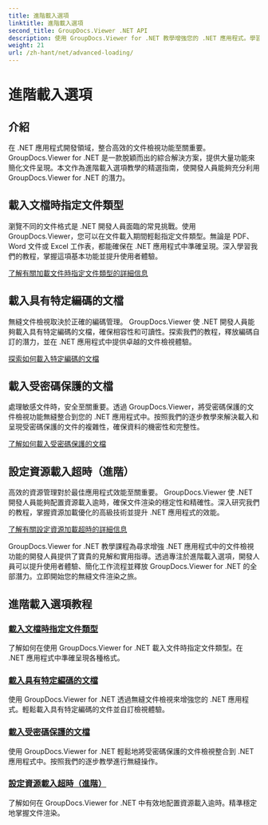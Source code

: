 ```yaml
---
title: 進階載入選項
linktitle: 進階載入選項
second_title: GroupDocs.Viewer .NET API
description: 使用 GroupDocs.Viewer for .NET 教學增強您的 .NET 應用程式。學習指定文件類型、管理編碼、載入受密碼保護的文件等等。
weight: 21
url: /zh-hant/net/advanced-loading/
---
```


# 進階載入選項

## 介紹

在 .NET 應用程式開發領域，整合高效的文件檢視功能至關重要。 GroupDocs.Viewer for .NET 是一款脫穎而出的綜合解決方案，提供大量功能來簡化文件呈現。本文作為進階載入選項教學的精選指南，使開發人員能夠充分利用 GroupDocs.Viewer for .NET 的潛力。

## 載入文檔時指定文件類型
瀏覽不同的文件格式是 .NET 開發人員面臨的常見挑戰。使用 GroupDocs.Viewer，您可以在文件載入期間輕鬆指定文件類型。無論是 PDF、Word 文件或 Excel 工作表，都能確保在 .NET 應用程式中準確呈現。深入學習我們的教程，掌握這項基本功能並提升使用者體驗。

[了解有關加載文件時指定文件類型的詳細信息](./specify-file-type/)

## 載入具有特定編碼的文檔
無縫文件檢視取決於正確的編碼管理。 GroupDocs.Viewer 使 .NET 開發人員能夠載入具有特定編碼的文檔，確保相容性和可讀性。探索我們的教程，釋放編碼自訂的潛力，並在 .NET 應用程式中提供卓越的文件檢視體驗。

[探索如何載入特定編碼的文檔](./load-documents-encoding/)

## 載入受密碼保護的文檔
處理敏感文件時，安全至關重要。透過 GroupDocs.Viewer，將受密碼保護的文件檢視功能無縫整合到您的 .NET 應用程式中。按照我們的逐步教學來解決載入和呈現受密碼保護的文件的複雜性，確保資料的機密性和完整性。

[了解如何載入受密碼保護的文檔](./load-password-protected-document/)

## 設定資源載入超時（進階）
高效的資源管理對於最佳應用程式效能至關重要。 GroupDocs.Viewer 使 .NET 開發人員能夠配置資源載入逾時，確保文件渲染的穩定性和精確性。深入研究我們的教程，掌握資源加載優化的高級技術並提升 .NET 應用程式的效能。

[了解有關設定資源加載超時的詳細信息](./set-resource-loading-timeout/)

GroupDocs.Viewer for .NET 教學課程為尋求增強 .NET 應用程式中的文件檢視功能的開發人員提供了寶貴的見解和實用指導。透過專注於進階載入選項，開發人員可以提升使用者體驗、簡化工作流程並釋放 GroupDocs.Viewer for .NET 的全部潛力。立即開始您的無縫文件渲染之旅。
## 進階載入選項教程
### [載入文檔時指定文件類型](./specify-file-type/)
了解如何在使用 GroupDocs.Viewer for .NET 載入文件時指定文件類型。在 .NET 應用程式中準確呈現各種格式。
### [載入具有特定編碼的文檔](./load-documents-encoding/)
使用 GroupDocs.Viewer for .NET 透過無縫文件檢視來增強您的 .NET 應用程式。輕鬆載入具有特定編碼的文件並自訂檢視體驗。
### [載入受密碼保護的文檔](./load-password-protected-document/)
使用 GroupDocs.Viewer for .NET 輕鬆地將受密碼保護的文件檢視整合到 .NET 應用程式中。按照我們的逐步教學進行無縫操作。
### [設定資源載入超時（進階）](./set-resource-loading-timeout/)
了解如何在 GroupDocs.Viewer for .NET 中有效地配置資源載入逾時。精準穩定地掌握文件渲染。